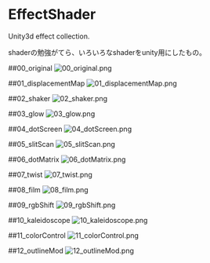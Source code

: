 # EffectShader
Unity3d effect collection.

shaderの勉強がてら、いろいろなshaderをunity用にしたもの。

##00_original
![00_original.png](sample_images/00_original.png)

##01_displacementMap
![01_displacementMap.png](sample_images/01_displacementMap.png)

##02_shaker
![02_shaker.png](sample_images/02_shaker.png)

##03_glow
![03_glow.png](sample_images/03_glow.png)

##04_dotScreen
![04_dotScreen.png](sample_images/04_dotScreen.png)

##05_slitScan
![05_slitScan.png](sample_images/05_slitScan.png)

##06_dotMatrix
![06_dotMatrix.png](sample_images/06_dotMatrix.png)

##07_twist
![07_twist.png](sample_images/07_twist.png)

##08_film
![08_film.png](sample_images/08_film.png)

##09_rgbShift
![09_rgbShift.png](sample_images/09_rgbShift.png)

##10_kaleidoscope
![10_kaleidoscope.png](sample_images/10_kaleidoscope.png)

##11_colorControl
![11_colorControl.png](sample_images/11_colorControl.png)

##12_outlineMod
![12_outlineMod.png](sample_images/12_outlineMod.png)
